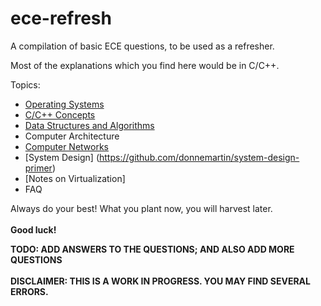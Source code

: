 # ece-refresh
A compilation of basic ECE questions, to be used as a refresher.

Most of the explanations which you find here would be in C/C++.

Topics:
* [Operating Systems](https://github.com/rajesh92/ece-refresh/blob/master/OS.md)
* [C/C++ Concepts](https://github.com/rajesh92/ece-refresh/blob/master/c-cpp.md)
* [Data Structures and Algorithms](https://github.com/rajesh92/ece-refresh/blob/master/DSA.md)
* Computer Architecture
* [Computer Networks](https://github.com/rajesh92/ece-refresh/blob/master/CN.md)
* [System Design] (https://github.com/donnemartin/system-design-primer)
* [Notes on Virtualization]
* FAQ

Always do your best! What you plant now, you will harvest later. <br/>
<br/> **Good luck!**

__TODO: ADD ANSWERS TO THE QUESTIONS; AND ALSO ADD MORE QUESTIONS__ <br/><br/>
__DISCLAIMER: THIS IS A WORK IN PROGRESS. YOU MAY FIND SEVERAL ERRORS.__
